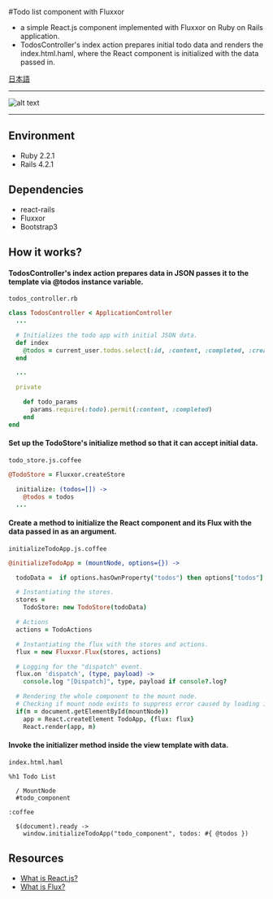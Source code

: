 #Todo list component with Fluxxor

- a simple React.js component implemented with Fluxxor on Ruby on Rails application.
- TodosController's index action prepares initial todo data and renders the index.html.haml, where the React component is initialized with the data passed in.

[日本語](http://qiita.com/mnishiguchi/items/594178849da209b9c9fd)

---

![alt text](https://github.com/mnishiguchi/todolist2_react_fluxxor_rails/blob/master/Screenshot.png)

---

## Environment
- Ruby 2.2.1
- Rails 4.2.1

## Dependencies
- react-rails
- Fluxxor
- Bootstrap3

## How it works?
#### TodosController's index action prepares data in JSON passes it to the template via @todos instance variable.
`todos_controller.rb`

```rb
class TodosController < ApplicationController
  ...

  # Initializes the todo app with initial JSON data.
  def index
    @todos = current_user.todos.select(:id, :content, :completed, :created_at).to_json
  end

  ...

  private

    def todo_params
      params.require(:todo).permit(:content, :completed)
    end
end
```

#### Set up the TodoStore's initialize method so that it can accept initial data.
`todo_store.js.coffee`

```coffee
@TodoStore = Fluxxor.createStore

  initialize: (todos=[]) ->
    @todos = todos
  ...
```

#### Create a method to initialize the React component and its Flux with the data passed in as an argument.
`initializeTodoApp.js.coffee`

```coffee
@initializeTodoApp = (mountNode, options={}) ->

  todoData =  if options.hasOwnProperty("todos") then options["todos"] else []

  # Instantiating the stores.
  stores =
    TodoStore: new TodoStore(todoData)

  # Actions
  actions = TodoActions

  # Instantiating the flux with the stores and actions.
  flux = new Fluxxor.Flux(stores, actions)

  # Logging for the "dispatch" event.
  flux.on 'dispatch', (type, payload) ->
    console.log "[Dispatch]", type, payload if console?.log?

  # Rendering the whole component to the mount node.
  # Checking if mount node exists to suppress error caused by loading irrelevant pages.
  if(m = document.getElementById(mountNode))
    app = React.createElement TodoApp, {flux: flux}
    React.render(app, m)
```

#### Invoke the initializer method inside the view template with data.
`index.html.haml`

```haml
%h1 Todo List

  / MountNode
  #todo_component

:coffee

  $(document).ready ->
    window.initializeTodoApp("todo_component", todos: #{ @todos })
```


## Resources
- [What is React.js?](https://facebook.github.io/react/)
- [What is Flux?](http://fluxxor.com/what-is-flux.html)
